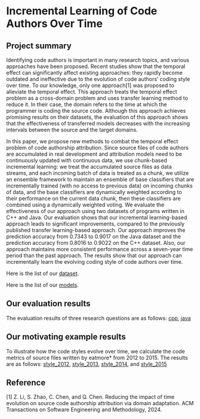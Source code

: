 # Incremental Learning of Code Authors Over Time
## Project summary

Identifying code authors is important in many research topics, and various approaches have been proposed. Recent studies show that the temporal effect can significantly affect existing approaches: they rapidly become outdated and ineffective due to the evolution of code authors’ coding style over time. To our knowledge, only one approach[1] was proposed to alleviate the temporal effect. This approach treats the temporal effect problem as a cross-domain problem and uses transfer learning method to reduce it. In their case, the domain refers to the time at which the programmer is coding the source code. Although this approach achieves promising results on their datasets, the evaluation of this approach shows that the effectiveness of transferred models decreases with the increasing intervals between the source and the target domains.

In this paper, we propose new methods to combat the temporal effect problem of code authorship attribution. Since source files of code authors are accumulated in real development and attribution models need to be continuously updated with continuous data, we use chunk-based incremental learning: we treat the accumulated source files as data streams, and each incoming batch of data is treated as a chunk, we utilize an ensemble framework to maintain an ensemble of base classifiers that are incrementally trained (with no access to previous data) on incoming chunks of data, and the base classifiers are dynamically weighted according to their performance on the current data chunk, then these classifiers are combined using a dynamically weighted voting. We evaluate the effectiveness of our approach using two datasets of programs written in C++ and Java. Our evaluation shows that our incremental learning-based approach leads to significant improvements, compared to the previously published transfer learning-based approach. Our approach improves the prediction accuracy from 0.7343 to 0.9017 on the Java dataset and the prediction accuracy from 0.8016 to 0.9022 on the C++ dataset. Also, our approach maintains more consistent performance across a seven-year time period than the past approach. The results show that our approach can incrementally learn the evolving coding style of code authors over time.

Here is the list of our [dataset](https://github.com/gongsiyi/authorship/blob/main/dataset.zip).

Here is the list of our [models](https://github.com/gongsiyi/authorship).

## Our evaluation results

The evaluation results of three research questions are as follows: 
[cpp](https://github.com/gongsiyi/authorship/blob/main/cpp.xlsx), [java](https://github.com/gongsiyi/authorship/blob/main/java.xlsx)

## Our motivating example results

To illustrate how the code styles evolve over time, we calculate the code metrics of source files written by eatmore* from 2012 to 2015. The results are as follows: 
[style_2012](https://github.com/gongsiyi/authorship/blob/main/style_2012.xlsx), [style_2013](https://github.com/gongsiyi/authorship/blob/main/style_2013.xlsx), [style_2014](https://github.com/gongsiyi/authorship/blob/main/style_2014.xlsx), and [style_2015](https://github.com/gongsiyi/authorship/blob/main/style_2015.xlsx)

## Reference
[1] Z. Li, S. Zhao, C. Chen, and Q. Chen. Reducing the impact of time evolution on source code authorship attribution via domain adaptation. ACM Transactions on Software Engineering and Methodology, 2024.

